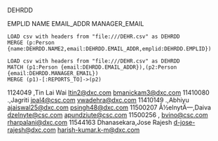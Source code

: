 DEHRDD


EMPLID
NAME
EMAIL_ADDR
MANAGER_EMAIL


~~~
LOAD csv with headers from "file:///DEHR.csv" as DEHRDD
MERGE (p:Person {name:DEHRDD.NAME2,email:DEHRDD.EMAIL_ADDR,emplid:DEHRDD.EMPLID})
~~~

~~~
LOAD csv with headers from "file:///DEHR.csv" as DEHRDD
MATCH (p1:Person {email:DEHRDD.EMAIL_ADDR}),(p2:Person {email:DEHRDD.MANAGER_EMAIL})
MERGE (p1)-[:REPORTS_TO]->(p2)
~~~





1124049	,Tin Lai Wai	ltin2@dxc.com	bmanickam3@dxc.com
11410080	.,Jagriti	jpal4@csc.com	vwadehra@dxc.com
11410149	.,Abhiyu	ajaiswal25@dxc.com	psingh48@dxc.com
11500207	Å½elnytÄ—,Daiva	dzelnyte@csc.com	apundziute@csc.com
11500256	,	bvino@csc.com	rharpalani@dxc.com
11544163	Dhanasekara,Jose Rajesh	d-jose-rajesh@dxc.com	harish-kumar.k-m@dxc.com





